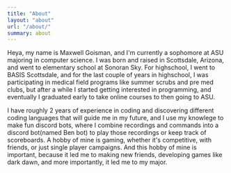 ```yaml
---
title: "About"
layout: "about"
url: "/about/"
summary: about
---
```


Heya, my name is Maxwell Goisman, and I'm currently a sophomore at ASU majoring in computer science. I was born and raised in Scottsdale, Arizona, and went to elementary school at Sonoran Sky. For highschool, I went to BASIS Scottsdale, and for the last couple of years in highschool, I was participating in medical field programs like summer scrubs and pre med clubs, but after a while I started getting interested in programming, and eventually I graduated early to take online courses to then going to ASU.

I have roughly 2 years of experience in coding and discovering different coding languages that will guide me in my future, and I use my knowlege to make fun discord bots, where I combine recordings and commands into a discord bot(named Ben bot) to play those recordings or keep track of scoreboards. A hobby of mine is gaming, whether it's competitive, with friends, or just single player campaigns. And this hobby of mine is important, because it led me to making new friends, developing games like dark dawn, and more importantly, it led me to my major.  